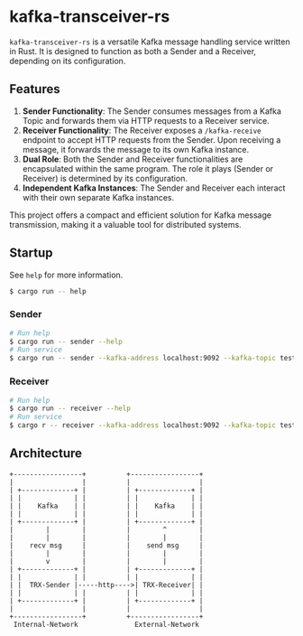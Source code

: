 # kafka-transceiver-rs

`kafka-transceiver-rs` is a versatile Kafka message handling service written in Rust. It is designed to function as both a Sender and a Receiver, depending on its configuration.

## Features

1. **Sender Functionality**: The Sender consumes messages from a Kafka Topic and forwards them via HTTP requests to a Receiver service.
2. **Receiver Functionality**: The Receiver exposes a `/kafka-receive` endpoint to accept HTTP requests from the Sender. Upon receiving a message, it forwards the message to its own Kafka instance.
3. **Dual Role**: Both the Sender and Receiver functionalities are encapsulated within the same program. The role it plays (Sender or Receiver) is determined by its configuration.
4. **Independent Kafka Instances**: The Sender and Receiver each interact with their own separate Kafka instances.

This project offers a compact and efficient solution for Kafka message transmission, making it a valuable tool for distributed systems.

## Startup

See `help` for more information.

```bash
$ cargo run -- help
```

### Sender

```bash
# Run help
$ cargo run -- sender --help
# Run service
$ cargo run -- sender --kafka-address localhost:9092 --kafka-topic test_topic --kafka-group_id=sender-consumer-group --receiver-endpoint localhost:8080/kafka-receive
```

### Receiver

```bash
# Run help
$ cargo run -- receiver --help
# Run service
$ cargo r -- receiver --kafka-address localhost:9092 --kafka-topic test_topic1 --port 8080
```

## Architecture

```
+-----------------+          +-----------------+
|                 |          |                 |
| +-------------+ |          | +-------------+ |
| |             | |          | |             | |
| |    Kafka    | |          | |    Kafka    | |
| |             | |          | |             | |
| +-------------+ |          | +-------------+ |
|        |        |          |        ^        |
|        |        |          |        |        |
|    recv msg     |          |    send msg     |
|        |        |          |        |        |
|        v        |          |        |        |
| +-------------+ |          | +-------------+ |
| |             | |          | |             | |
| |  TRX-Sender |-----http---->| TRX-Receiver| |
| |             | |          | |             | |
| +-------------+ |          | +-------------+ |
|                 |          |                 |
+-----------------+          +-----------------+
 Internal-Network              External-Network
```
